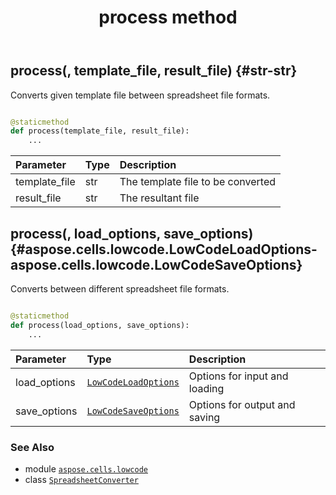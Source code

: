 ﻿---
title: process method
second_title: Aspose.Cells for Python via .NET API References
description: 
type: docs
weight: 20
url: /aspose.cells.lowcode/spreadsheetconverter/process/
is_root: false
---

## process(, template_file, result_file) {#str-str}

Converts given template file between spreadsheet file formats.



```python

@staticmethod
def process(template_file, result_file):
    ...
```


| Parameter | Type | Description |
| :- | :- | :- |
| template_file | str | The template file to be converted |
| result_file | str | The resultant file |


## process(, load_options, save_options) {#aspose.cells.lowcode.LowCodeLoadOptions-aspose.cells.lowcode.LowCodeSaveOptions}

Converts between different spreadsheet file formats.



```python

@staticmethod
def process(load_options, save_options):
    ...
```


| Parameter | Type | Description |
| :- | :- | :- |
| load_options | [`LowCodeLoadOptions`](/cells/python-net/aspose.cells.lowcode/lowcodeloadoptions) | Options for input and loading |
| save_options | [`LowCodeSaveOptions`](/cells/python-net/aspose.cells.lowcode/lowcodesaveoptions) | Options for output and saving |



### See Also
* module [`aspose.cells.lowcode`](../../)
* class [`SpreadsheetConverter`](/cells/python-net/aspose.cells.lowcode/spreadsheetconverter)
